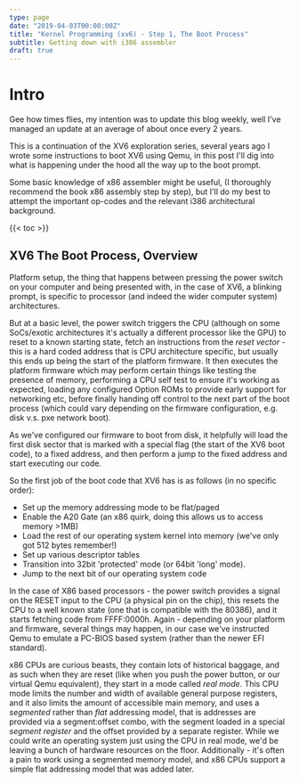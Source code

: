 ```yaml
---
type: page
date: "2019-04-03T00:00:00Z"
title: "Kernel Programming (xv6) - Step 1, The Boot Process"
subtitle: Getting down with i386 assembler
draft: true
---
```


# Intro

Gee how times flies, my intention was to update this blog weekly, well I've
managed an update at an average of about once every 2 years. 

This is a continuation of the XV6 exploration series, several years ago I wrote
some instructions to boot XV6 using Qemu, in this post I'll dig into what is
happening under the hood all the way up to the boot prompt.

Some basic knowledge of x86 assembler might be useful, (I thoroughly recommend
the book x86 assembly step by step), but I'll do my best to attempt the
important op-codes and the relevant i386 architectural background.

{{< toc >}}

## XV6 The Boot Process, Overview

Platform setup, the thing that happens between pressing the power switch on
your computer and being presented with, in the case of XV6, a blinking prompt,
is specific to processor (and indeed the wider computer system) architectures.

But at a basic level, the power switch triggers the CPU (although on some
SoCs/exotic architectures it's actually a different processor like the GPU) to
reset to a known starting state, fetch an instructions from the _reset vector_
\- this is a hard coded address that is CPU architecture specific, but usually
this ends up being the start of the platform firmware. It then executes the
platform firmware which may perform certain things like testing the presence of
memory, performing a CPU self test to ensure it's working as expected, loading
any configured Option ROMs to provide early support for networking etc, before
finally handing off control to the next part of the boot process (which could
vary depending on the firmware configuration, e.g. disk v.s. pxe network boot). 

As we've configured our firmware to boot from disk, it helpfully will load the
first disk sector that is marked with a special flag (the start of the XV6 boot
code), to a fixed address, and then perform a jump to the fixed address and
start executing our code.

So the first job of the boot code that XV6 has is as follows (in no specific order):

- Set up the memory addressing mode to be flat/paged
- Enable the A20 Gate (an x86 quirk, doing this allows us to access memory >1MB)
- Load the rest of our operating system kernel into memory (we've only got 512 bytes remember!)
- Set up various descriptor tables
- Transition into 32bit 'protected' mode (or 64bit 'long' mode).
- Jump to the next bit of our operating system code


In the case of X86 based processors - the power switch provides a signal on the
RESET input to the CPU (a physical pin on the chip), this resets the CPU to a
well known state (one that is compatible with the 80386), and it starts
fetching code from FFFF:0000h. Again - depending on your platform and firmware,
several things may happen, in our case we've instructed Qemu to emulate a
PC-BIOS based system (rather than the newer EFI standard).

x86 CPUs are curious beasts, they contain lots of historical baggage, and as
such when they are reset (like when you push the power button, or our virtual
Qemu equivalent), they start in a mode called _real mode_. This CPU mode limits
the number and width of available general purpose registers, and it also limits
the amount of accessible main memory, and uses a _segmented_ rather than _flat_
addressing model, that is addresses are provided via a segment:offset combo,
with the segment loaded in a special _segment register_ and the offset provided
by a separate register. While we could write an operating system just using the
CPU in real mode, we'd be leaving a bunch of hardware resources on the floor.
Additionally - it's often a pain to work using a segmented memory model, and
x86 CPUs support a simple flat addressing model that was added later.


